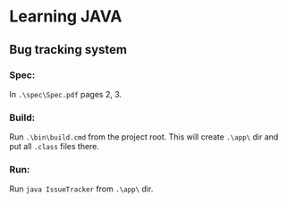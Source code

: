 # Learning JAVA

## Bug tracking system

### Spec:
In `.\spec\Spec.pdf` pages 2, 3.

### Build:
Run `.\bin\build.cmd` from the project root. This will create `.\app\` dir and put all `.class` files there.

### Run:
Run `java IssueTracker` from `.\app\` dir.
